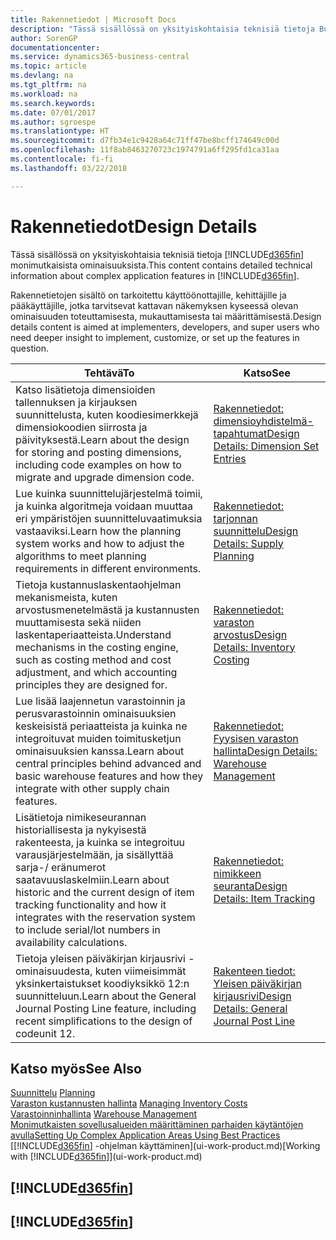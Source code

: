 ```yaml
---
title: Rakennetiedot | Microsoft Docs
description: "Tässä sisällössä on yksityiskohtaisia teknisiä tietoja Business Central -sovelluksen monimutkaisista ominaisuuksista."
author: SorenGP
documentationcenter: 
ms.service: dynamics365-business-central
ms.topic: article
ms.devlang: na
ms.tgt_pltfrm: na
ms.workload: na
ms.search.keywords: 
ms.date: 07/01/2017
ms.author: sgroespe
ms.translationtype: HT
ms.sourcegitcommit: d7fb34e1c9428a64c71ff47be8bcff174649c00d
ms.openlocfilehash: 11f8ab8463270723c1974791a6ff295fd1ca31aa
ms.contentlocale: fi-fi
ms.lasthandoff: 03/22/2018

---
```

# <a name="design-details"></a><span data-ttu-id="21ea2-103">Rakennetiedot</span><span class="sxs-lookup"><span data-stu-id="21ea2-103">Design Details</span></span>
<span data-ttu-id="21ea2-104">Tässä sisällössä on yksityiskohtaisia teknisiä tietoja [!INCLUDE[d365fin](includes/d365fin_md.md)] monimutkaisista ominaisuuksista.</span><span class="sxs-lookup"><span data-stu-id="21ea2-104">This content contains detailed technical information about complex application features in [!INCLUDE[d365fin](includes/d365fin_md.md)].</span></span>  

 <span data-ttu-id="21ea2-105">Rakennetietojen sisältö on tarkoitettu käyttöönottajille, kehittäjille ja pääkäyttäjille, jotka tarvitsevat kattavan näkemyksen kyseessä olevan ominaisuuden toteuttamisesta, mukauttamisesta tai määrittämisestä.</span><span class="sxs-lookup"><span data-stu-id="21ea2-105">Design details content is aimed at implementers, developers, and super users who need deeper insight to implement, customize, or set up the features in question.</span></span>  

|<span data-ttu-id="21ea2-106">**Tehtävä**</span><span class="sxs-lookup"><span data-stu-id="21ea2-106">**To**</span></span>|<span data-ttu-id="21ea2-107">**Katso**</span><span class="sxs-lookup"><span data-stu-id="21ea2-107">**See**</span></span>|  
|------------|-------------|  
|<span data-ttu-id="21ea2-108">Katso lisätietoja dimensioiden tallennuksen ja kirjauksen suunnittelusta, kuten koodiesimerkkejä dimensiokoodien siirrosta ja päivityksestä.</span><span class="sxs-lookup"><span data-stu-id="21ea2-108">Learn about the design for storing and posting dimensions, including code examples on how to migrate and upgrade dimension code.</span></span>|[<span data-ttu-id="21ea2-109">Rakennetiedot: dimensioyhdistelmä-tapahtumat</span><span class="sxs-lookup"><span data-stu-id="21ea2-109">Design Details: Dimension Set Entries</span></span>](design-details-dimension-set-entries.md)|  
|<span data-ttu-id="21ea2-110">Lue kuinka suunnittelujärjestelmä toimii, ja kuinka algoritmeja voidaan muuttaa eri ympäristöjen suunnitteluvaatimuksia vastaaviksi.</span><span class="sxs-lookup"><span data-stu-id="21ea2-110">Learn how the planning system works and how to adjust the algorithms to meet planning requirements in different environments.</span></span>|[<span data-ttu-id="21ea2-111">Rakennetiedot: tarjonnan suunnittelu</span><span class="sxs-lookup"><span data-stu-id="21ea2-111">Design Details: Supply Planning</span></span>](design-details-supply-planning.md)|  
|<span data-ttu-id="21ea2-112">Tietoja kustannuslaskentaohjelman mekanismeista, kuten arvostusmenetelmästä ja kustannusten muuttamisesta sekä niiden laskentaperiaatteista.</span><span class="sxs-lookup"><span data-stu-id="21ea2-112">Understand mechanisms in the costing engine, such as costing method and cost adjustment, and which accounting principles they are designed for.</span></span>|[<span data-ttu-id="21ea2-113">Rakennetiedot: varaston arvostus</span><span class="sxs-lookup"><span data-stu-id="21ea2-113">Design Details: Inventory Costing</span></span>](design-details-inventory-costing.md)|  
|<span data-ttu-id="21ea2-114">Lue lisää laajennetun varastoinnin ja perusvarastoinnin ominaisuuksien keskeisistä periaatteista ja kuinka ne integroituvat muiden toimitusketjun ominaisuuksien kanssa.</span><span class="sxs-lookup"><span data-stu-id="21ea2-114">Learn about central principles behind advanced and basic warehouse features and how they integrate with other supply chain features.</span></span>|[<span data-ttu-id="21ea2-115">Rakennetiedot: Fyysisen varaston hallinta</span><span class="sxs-lookup"><span data-stu-id="21ea2-115">Design Details: Warehouse Management</span></span>](design-details-warehouse-management.md)|  
|<span data-ttu-id="21ea2-116">Lisätietoja nimikeseurannan historiallisesta ja nykyisestä rakenteesta, ja kuinka se integroituu varausjärjestelmään, ja sisällyttää sarja-/ eränumerot saatavuuslaskelmiin.</span><span class="sxs-lookup"><span data-stu-id="21ea2-116">Learn about historic and the current design of item tracking functionality and how it integrates with the reservation system to include serial/lot numbers in availability calculations.</span></span>|[<span data-ttu-id="21ea2-117">Rakennetiedot: nimikkeen seuranta</span><span class="sxs-lookup"><span data-stu-id="21ea2-117">Design Details: Item Tracking</span></span>](design-details-item-tracking.md)|  
|<span data-ttu-id="21ea2-118">Tietoja yleisen päiväkirjan kirjausrivi -ominaisuudesta, kuten viimeisimmät yksinkertaistukset koodiyksikkö 12:n suunnitteluun.</span><span class="sxs-lookup"><span data-stu-id="21ea2-118">Learn about the General Journal Posting Line feature, including recent simplifications to the design of codeunit 12.</span></span>|[<span data-ttu-id="21ea2-119">Rakenteen tiedot: Yleisen päiväkirjan kirjausrivi</span><span class="sxs-lookup"><span data-stu-id="21ea2-119">Design Details: General Journal Post Line</span></span>](design-details-general-journal-post-line.md)|  

## <a name="see-also"></a><span data-ttu-id="21ea2-120">Katso myös</span><span class="sxs-lookup"><span data-stu-id="21ea2-120">See Also</span></span>  
 <span data-ttu-id="21ea2-121">[Suunnittelu](production-planning.md) </span><span class="sxs-lookup"><span data-stu-id="21ea2-121">[Planning](production-planning.md) </span></span>  
 <span data-ttu-id="21ea2-122">[Varaston kustannusten hallinta](finance-manage-inventory-costs.md) </span><span class="sxs-lookup"><span data-stu-id="21ea2-122">[Managing Inventory Costs](finance-manage-inventory-costs.md) </span></span>  
 <span data-ttu-id="21ea2-123">[Varastoinninhallinta](warehouse-manage-warehouse.md) </span><span class="sxs-lookup"><span data-stu-id="21ea2-123">[Warehouse Management](warehouse-manage-warehouse.md) </span></span>  
 [<span data-ttu-id="21ea2-124">Monimutkaisten sovellusalueiden määrittäminen parhaiden käytäntöjen avulla</span><span class="sxs-lookup"><span data-stu-id="21ea2-124">Setting Up Complex Application Areas Using Best Practices</span></span>](set-up-complex-application-areas-using-best-practices.md)  
 <span data-ttu-id="21ea2-125">[[!INCLUDE[d365fin](includes/d365fin_md.md)] -ohjelman käyttäminen](ui-work-product.md)</span><span class="sxs-lookup"><span data-stu-id="21ea2-125">[Working with [!INCLUDE[d365fin](includes/d365fin_md.md)]](ui-work-product.md)</span></span>

 ## [!INCLUDE[d365fin](includes/free_trial_md.md)]  
 ## [!INCLUDE[d365fin](includes/training_link_md.md)]

